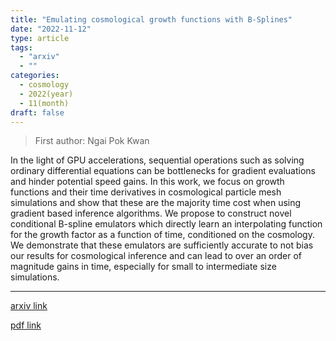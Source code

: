```yaml
---
title: "Emulating cosmological growth functions with B-Splines"
date: "2022-11-12"
type: article
tags:
  - "arxiv"
  - ""
categories:
  - cosmology
  - 2022(year)
  - 11(month)
draft: false
---
```


> First author: Ngai Pok Kwan

 In the light of GPU accelerations, sequential operations such as solving
ordinary differential equations can be bottlenecks for gradient evaluations and
hinder potential speed gains. In this work, we focus on growth functions and
their time derivatives in cosmological particle mesh simulations and show that
these are the majority time cost when using gradient based inference
algorithms. We propose to construct novel conditional B-spline emulators which
directly learn an interpolating function for the growth factor as a function of
time, conditioned on the cosmology. We demonstrate that these emulators are
sufficiently accurate to not bias our results for cosmological inference and
can lead to over an order of magnitude gains in time, especially for small to
intermediate size simulations.

---
[arxiv link](http://arxiv.org/abs/2211.06564v1)

[pdf link](http://arxiv.org/pdf/2211.06564v1)